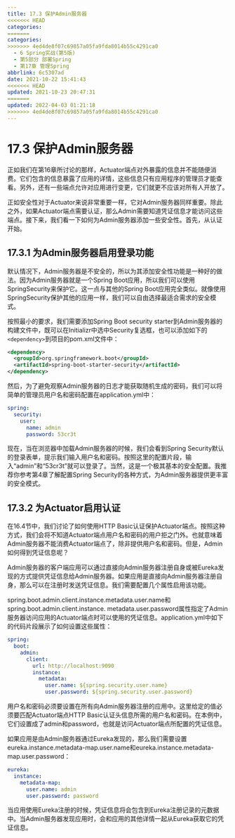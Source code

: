 ```yaml
---
title: 17.3 保护Admin服务器
<<<<<<< HEAD
categories:
=======
categories: 
>>>>>>> 4ed4de8f07c69857a05fa9fda8014b55c4291ca0
  - 6 Spring实战(第5版)
  - 第5部分 部署Spring
  - 第17章 管理Spring
abbrlink: 6c5307ad
date: 2021-10-22 15:41:43
<<<<<<< HEAD
updated: 2021-10-23 20:47:31
=======
updated: 2022-04-03 01:21:18
>>>>>>> 4ed4de8f07c69857a05fa9fda8014b55c4291ca0
---
```

# 17.3 保护Admin服务器

正如我们在第16章所讨论的那样，Actuator端点对外暴露的信息并不能随便消费。它们包含的信息暴露了应用的详情，这些信息只有应用程序的管理员才能查看。另外，还有一些端点允许对应用进行变更，它们就更不应该对所有人开放了。

正如安全性对于Actuator来说非常重要一样，它对Admin服务器同样重要。除此之外，如果Actuator端点需要认证，那么Admin需要知道凭证信息才能访问这些端点。接下来，我们看一下如何为Admin服务器添加一些安全性。首先，从认证开始。

## 17.3.1 为Admin服务器启用登录功能

默认情况下，Admin服务器是不安全的，所以为其添加安全性功能是一种好的做法。因为Admin服务器就是一个Spring Boot应用，所以我们可以使用SpringSecurity来保护它。这一点与其他的Spring Boot应用完全类似。就像使用SpringSecurity保护其他的应用一样，我们可以自由选择最适合需求的安全模式。

按照最小的要求，我们需要添加Spring Boot security starter到Admin服务器的构建文件中，既可以在Initializr中选中Security复选框，也可以添加如下的`<dependency>`到项目的pom.xml文件中：

```xml
<dependency>
  <groupId>org.springframework.boot</groupId>
  <artifactId>spring-boot-starter-security</artifactId>
</dependency>
```

然后，为了避免观察Admin服务器的日志才能获取随机生成的密码，我们可以将简单的管理员用户名和密码配置在application.yml中：

```yml
spring:
  security:
    user:
      name: admin
      password: 53cr3t
```

现在，当在浏览器中加载Admin服务器的时候，我们会看到Spring Security默认的登录表单，提示我们输入用户名和密码。按照这里的配置片段，输入“admin”和“53cr3t”就可以登录了。当然，这是一个极其基本的安全配置。我推荐你参考第4章了解配置Spring Security的各种方式，为Admin服务器提供更丰富的安全模式。

## 17.3.2 为Actuator启用认证

在16.4节中，我们讨论了如何使用HTTP Basic认证保护Actuator端点。按照这种方式，我们会将不知道Actuator端点用户名和密码的用户拒之门外。也就意味着Admin服务器不能消费Actuator端点了，除非提供用户名和密码。但是，Admin如何得到凭证信息呢？

Admin服务器的客户端应用可以通过直接向Admin服务器注册自身或被Eureka发现的方式提供凭证信息给Admin服务器。如果应用是直接向Admin服务器注册自身，那么可以在注册时发送凭证信息。我们需要配置几个属性启用该功能。

spring.boot.admin.client.instance.metadata.user.name和spring.boot.admin.client.instance. metadata.user.password属性指定了Admin服务器访问应用的Actuator端点时可以使用的凭证信息。application.yml中如下的代码片段展示了如何设置这些属性：

```yml
spring:
  boot:
    admin:
      client:
        url: http://localhost:9090
        instance:
          metadata:
            user.name: ${spring.security.user.name}
            user.password: ${spring.security.user.password}
```

用户名和密码必须要设置在所有向Admin服务器注册的应用中。这里给定的值必须要匹配Actuator端点HTTP Basic认证头信息所需的用户名和密码。在本例中，它们设置成了admin和password，也就是访问Actuator端点所配置的凭证信息。

如果应用是由Admin服务器通过Eureka发现的，那么我们需要设置eureka.instance.metadata-map.user.name和eureka.instance.metadata-map.user.password：

```yml
eureka:
  instance:
    metadata-map:
      user.name: admin
      user.password: password
```

当应用使用Eureka注册的时候，凭证信息将会包含到Eureka注册记录的元数据中。当Admin服务器发现应用时，会和应用的其他详情一起从Eureka获取它的凭证信息。

